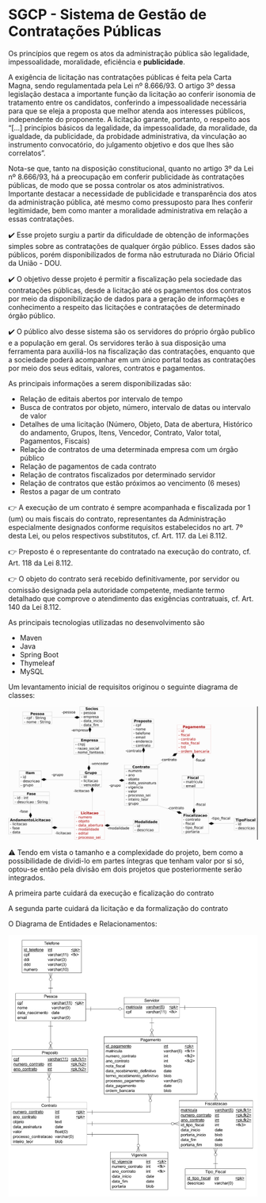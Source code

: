 # SGCP - Sistema de Gestão de Contratações Públicas

Os princípios que regem os atos da administração pública são legalidade, impessoalidade, moralidade, eficiência e **publicidade**.

A exigência de licitação nas contratações públicas é feita pela Carta Magna, sendo regulamentada pela Lei nº 8.666/93. O artigo 3º dessa legislação destaca a importante função da licitação ao conferir isonomia de tratamento entre os candidatos, conferindo a impessoalidade necessária para que se eleja a proposta que melhor atenda aos interesses públicos, independente do proponente. A licitação garante, portanto, o respeito aos “[...] princípios básicos da legalidade, da impessoalidade, da moralidade, da igualdade, da publicidade, da probidade administrativa, da vinculação ao instrumento convocatório, do julgamento objetivo e dos que lhes são correlatos”.

Nota-se que, tanto na disposição constitucional, quanto no artigo 3º da Lei nº 8.666/93, há a preocupação em conferir publicidade às contratações públicas, de modo que se possa controlar os atos administrativos. Importante destacar a necessidade de publicidade e transparência dos atos da administração pública, até mesmo como pressuposto para lhes conferir legitimidade, bem como manter a moralidade administrativa em relação a essas contratações. 

:heavy_check_mark: Esse projeto surgiu a partir da dificuldade de obtenção de informações simples sobre as contratações de qualquer órgão público. Esses dados são públicos, porém disponibilizados de forma não estruturada no Diário Oficial da União - DOU.

:heavy_check_mark: O objetivo desse projeto é permitir a fiscalização pela sociedade das contratações públicas, desde a licitação até os pagamentos dos contratos por meio da disponibilização de dados para a geração de informações e conhecimento a respeito das licitações e contratações de determinado órgão público.

:heavy_check_mark: O público alvo desse sistema são os servidores do próprio órgão publico e a população em geral. Os servidores terão à sua disposição uma ferramenta para auxiliá-los na fiscalização das contratações, enquanto que a sociedade poderá acompanhar em um único portal todas as contratações por meio dos seus editais, valores, contratos e pagamentos.

As principais informações a serem disponibilizadas são:

* Relação de editais abertos por intervalo de tempo
* Busca de contratos por objeto, número, intervalo de datas ou intervalo de valor
* Detalhes de uma licitação (Número, Objeto, Data de abertura, Histórico do andamento, Grupos, Itens, Vencedor, Contrato, Valor total, Pagamentos, Fiscais)
* Relação de contratos de uma determinada empresa com um órgão público
* Relação de pagamentos de cada contrato
* Relação de contratos fiscalizados por determinado servidor
* Relação de contratos que estão próximos ao vencimento (6 meses)
* Restos a pagar de um contrato

:point_right: A execução de um contrato é sempre acompanhada e fiscalizada por 1 (um) ou mais fiscais do contrato, representantes da Administração especialmente designados conforme requisitos estabelecidos no art. 7º desta Lei, ou pelos respectivos substitutos, cf. Art. 117. da Lei 8.112.

:point_right: Preposto é o representante do contratado na execução do contrato, cf. Art. 118 da Lei 8.112.

:point_right: O objeto do contrato será recebido definitivamente, por servidor ou comissão designada pela autoridade competente, mediante termo detalhado que comprove o atendimento das exigências contratuais, cf. Art. 140 da Lei 8.112.

As principais tecnologias utilizadas no desenvolvimento são

- Maven
- Java
- Spring Boot
- Thymeleaf
- MySQL

Um levantamento inicial de requisitos originou o seguinte diagrama de classes:

![Diagrama de Classes](./src/main/resources/static/img/sgcp-diagrama_de_classes.png)

:warning: Tendo em vista o tamanho e a complexidade do projeto, bem como a possibilidade de dividi-lo em partes íntegras que tenham valor por si só, optou-se então pela divisão em dois projetos que posteriormente serão integrados. 

A primeira parte cuidará da execução e ficalização do contrato

A segunda parte cuidará da licitação e da formalização do contrato

O Diagrama de Entidades e Relacionamentos:

![DER](./src/main/resources/static/img/210629-sgcp-diagrama_entidades_relacionamentos.png)



